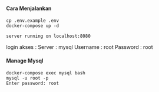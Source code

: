 #### Cara Menjalankan

``` shell
cp .env.example .env
docker-compose up -d
```

```shell
server running on localhost:8080
```

login akses :
Server   : mysql
Username : root
Password : root


#### Manage Mysql
```shell
docker-compose exec mysql bash 
mysql -u root -p
Enter password: root
```


